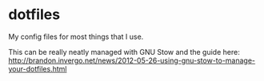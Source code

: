 dotfiles
========

My config files for most things that I use.

This can be really neatly managed with GNU Stow and the guide here:
http://brandon.invergo.net/news/2012-05-26-using-gnu-stow-to-manage-your-dotfiles.html

